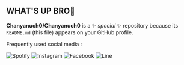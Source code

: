 ## WHAT'S UP BRO👋


**Chanyanuch0/Chanyanuch0** is a ✨ _special_ ✨ repository because its `README.md` (this file) appears on your GitHub profile.

Frequently used social media :

![Spotify](https://img.shields.io/badge/Spotify-1ED760?style=for-the-badge&logo=spotify&logoColor=white) 
![Instagram](https://img.shields.io/badge/Instagram-%23E4405F.svg?style=for-the-badge&logo=Instagram&logoColor=white)
![Facebook](https://img.shields.io/badge/Facebook-%231877F2.svg?style=for-the-badge&logo=Facebook&logoColor=white)
![Line](https://img.shields.io/badge/Line-00C300?style=for-the-badge&logo=line&logoColor=white)
